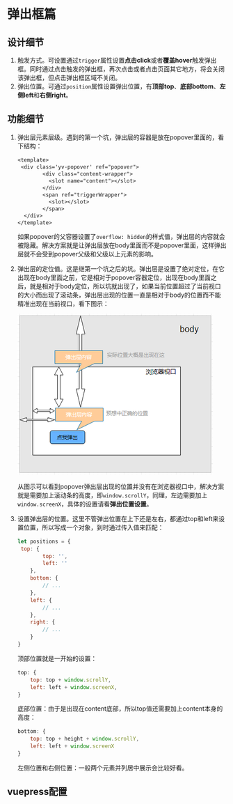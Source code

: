 # 弹出框篇

## 设计细节
1. 触发方式。可设置通过`trigger`属性设置**点击click**或者**覆盖hover**触发弹出框。同时通过点击触发的弹出框，再次点击或者点击页面其它地方，将会关闭该弹出框，但点击弹出框区域不关闭。
2. 弹出位置。可通过`position`属性设置弹出位置，有**顶部top**、**底部bottom**、**左侧left**和**右侧right**。

## 功能细节

1. 弹出层元素层级。遇到的第一个坑，弹出层的容器是放在popover里面的，看下结构：

   ```vue
   <template>
   	<div class='yv-popover' ref="popover">
           <div class="content-wrapper">
             <slot name="content"></slot>
           </div>
           <span ref="triggerWrapper">
             <slot></slot>
           </span>
     </div>
   </template>
   ```

   如果popover的父容器设置了`overflow: hidden`的样式值，弹出层的内容就会被隐藏。解决方案就是让弹出层放在body里面而不是popover里面，这样弹出层就不会受到popover父级和父级以上元素的影响。

2. 弹出层的定位值。这是继第一个坑之后的坑。弹出层是设置了绝对定位，在它出现在body里面之前，它是相对于popover容器定位，出现在body里面之后，就是相对于body定位，所以坑就出现了，如果当前位置超过了当前视口的大小而出现了滚动条，弹出层出现的位置一直是相对于body的位置而不能精准出现在当前视口，看下图示：

   ![](../public/images/popover1.png)

   从图示可以看到popover弹出层出现的位置并没有在浏览器视口中，解决方案就是需要加上滚动条的高度，即`window.scrollY`，同理，左边需要加上`window.screenX`，具体的设置请看**弹出位置设置**。

3. 设置弹出层的位置。这里不管弹出位置在上下还是左右，都通过top和left来设置位置，所以写成一个对象，到时通过传入值来匹配：

   ```javascript
   let positions = {
   	top: {
           top: '',
           left: ''
       },
       bottom: {
           // ...
       },
       left: {
           // ...
       },
       right: {
           // ...
       }
   }
   ```

   顶部位置就是一开始的设置：

   ```javascript
   top: {
       top: top + window.scrollY,
       left: left + window.screenX,
   }
   ```

   底部位置：由于是出现在content底部，所以top值还需要加上content本身的高度：

   ```javascript
   bottom: {
       top: top + height + window.scrollY,
       left: left + window.screenX
   }
   ```

   左侧位置和右侧位置：一般两个元素并列居中展示会比较好看。


## vuepress配置

